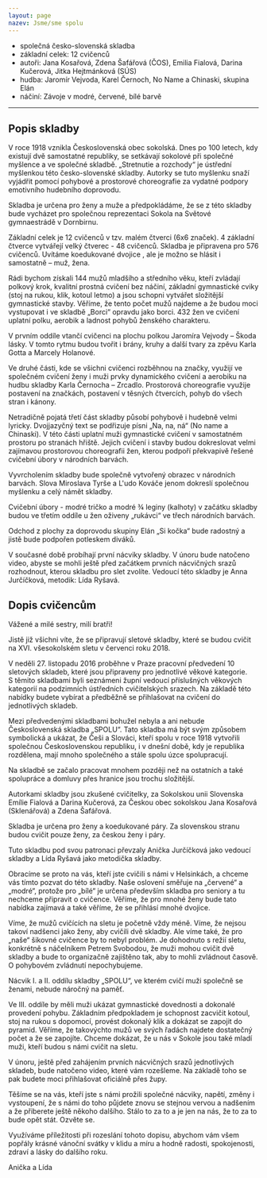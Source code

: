 ```yaml
---
layout: page
nazev: Jsme/sme spolu
---
```


* společná česko-slovenská skladba
* základní celek: 12 cvičenců
* autoři: Jana Kosařová, Zdena Šafářová (ČOS), Emilia Fialová, Darina Kučerová, Jitka Hejtmánková (SÚS)
* hudba: Jaromír Vejvoda, Karel Černoch, No Name a Chinaski, skupina Elán
* náčiní: Závoje v modré, červené, bílé barvě

---

## Popis skladby

V roce 1918 vznikla Československá obec sokolská. Dnes po 100 letech, kdy existují dvě samostatné republiky, se setkávají sokolové při společné myšlence a ve společné skladbě. „Stretnutie a rozchody“ je ústřední myšlenkou této česko-slovenské skladby. Autorky se tuto myšlenku snaží vyjádřit pomocí pohybové a prostorové choreografie za vydatné podpory emotivního hudebního doprovodu.

Skladba je určena pro ženy a muže a předpokládáme, že se z této skladby bude vycházet pro  společnou reprezentaci Sokola na Světové gymnaestrádě v Dornbirnu. 

Základní celek je 12 cvičenců v tzv. malém čtverci (6x6 značek). 4 základní čtverce vytvářejí velký čtverec  - 48 cvičenců. Skladba je připravena pro 576 cvičenců. Uvítáme koedukované dvojice , ale je možno se hlásit i samostatně – muž, žena.

Rádi bychom získali 144 mužů mladšího a středního věku, kteří zvládají polkový krok, kvalitní prostná cvičení bez náčiní, základní gymnastické cviky (stoj na rukou, klik, kotoul letmo) a jsou schopni vytvářet složitější gymnastické stavby. Věříme, že tento počet mužů najdeme a že budou moci vystupovat i ve skladbě „Borci“ opravdu jako borci. 432 žen ve cvičení uplatní polku, aerobik a ladnost pohybů ženského charakteru.

V prvním oddíle vtančí cvičenci na plochu polkou Jaromíra Vejvody – Škoda lásky. V tomto rytmu budou tvořit i brány, kruhy a další tvary za zpěvu Karla Gotta a Marcely Holanové.

Ve druhé části, kde se všichni cvičenci rozběhnou na značky, využijí ve společném cvičení ženy i muži prvky dynamického cvičení a aerobiku na hudbu skladby Karla Černocha – Zrcadlo. Prostorová choreografie využije postavení na značkách, postavení v těsných čtvercích, pohyb do všech stran i kánony.

Netradičně pojatá třetí část skladby působí pohybově i hudebně velmi lyricky. Dvojjazyčný text se podřizuje písni „Na, na, ná“ (No name a Chinaski). V této části uplatní muži  gymnastické cvičení v samostatném prostoru po stranách hřiště. Jejich cvičení i stavby budou dokreslovat velmi zajímavou prostorovou choreografii žen, kterou podpoří překvapivě řešené cvičební úbory v národních barvách.

Vyvrcholením skladby bude společně vytvořený obrazec v národních barvách. Slova Miroslava Tyrše a L'udo Kováče jenom dokreslí společnou myšlenku a celý námět skladby.

Cvičební úbory - modré tričko a modré ¾ leginy (kalhoty) v začátku skladby budou ve třetím oddíle u žen oživeny „rukávci“ ve třech národních barvách. 

Odchod z plochy za doprovodu skupiny Elán „Si kočka“ bude radostný a jistě bude podpořen potleskem diváků.

V současné době probíhají první nácviky skladby. V únoru bude natočeno video, abyste se mohli ještě před začátkem prvních nácvičných srazů rozhodnout, kterou skladbu pro slet zvolíte. Vedoucí této skladby je Anna Jurčíčková, metodik: Lída Ryšavá.

## Dopis cvičencům

Vážené a milé sestry, milí bratři!

Jistě již všichni víte, že se připravují sletové skladby, které se budou cvičit na XVI. všesokolském sletu v červenci roku 2018.

V neděli 27. listopadu 2016 proběhne v Praze pracovní předvedení 10 sletových skladeb, které jsou připraveny pro jednotlivé věkové kategorie. S těmito skladbami byli seznámeni župní vedoucí příslušných věkových kategorií na podzimních ústředních cvičitelských srazech. Na základě této nabídky budete vybírat a předběžně se přihlašovat na cvičení do jednotlivých skladeb.

Mezi předvedenými skladbami bohužel nebyla a ani nebude Československá skladba „SPOLU“. Tato skladba má být svým způsobem symbolická a ukázat, že Češi a Slováci, kteří spolu v roce 1918 vytvořili společnou Československou republiku, i v dnešní době, kdy je republika rozdělena, mají mnoho společného a stále spolu úzce spolupracují. 

Na skladbě se začalo pracovat mnohem později než na ostatních a také spolupráce a domluvy přes hranice jsou trochu složitější.

Autorkami skladby jsou zkušené cvičitelky, za Sokolskou unii Slovenska Emílie Fialová a Darina Kučerová, za Českou obec sokolskou Jana Kosařová (Sklenářová) a Zdena Šafářová.  

Skladba je určena pro ženy a koedukované páry. Za slovenskou stranu budou cvičit pouze ženy, za českou ženy i páry.

Tuto skladbu pod svou patronaci převzaly Anička Jurčíčková jako vedoucí skladby a Lída Ryšavá jako metodička skladby.

Obracíme se proto na vás, kteří jste cvičili s námi v Helsinkách, a chceme vás tímto pozvat do této skladby. Naše oslovení směřuje na „červené“ a „modré“, protože pro „bílé“ je určena především skladba pro seniory a tu nechceme připravit o cvičence. Věříme, že pro mnohé ženy bude tato nabídka zajímavá a také věříme, že se přihlásí mnohé dvojice.

Víme, že mužů cvičících na sletu je početně vždy méně. Víme, že nejsou takoví nadšenci jako ženy, aby cvičili dvě skladby.  Ale víme také, že pro „naše“ šikovné cvičence by to nebyl problém. Je dohodnuto s režií sletu, konkrétně s náčelníkem Petrem Svobodou, že muži mohou cvičit dvě skladby a bude to organizačně zajištěno tak, aby to mohli zvládnout časově. O pohybovém zvládnutí nepochybujeme. 

Nácvik I. a II. oddílu skladby „SPOLU“, ve kterém cvičí muži společně se ženami, nebude náročný na paměť. 

Ve III. oddíle by měli muži ukázat gymnastické dovednosti a dokonalé provedení pohybu. Základním předpokladem je schopnost zacvičit kotoul, stoj na rukou s dopomocí, provést dokonalý klik a dokázat se zapojit do pyramid. Věříme, že takovýchto mužů ve svých řadách najdete dostatečný počet a že se zapojíte. Chceme dokázat, že u nás v Sokole jsou také mladí muži, kteří budou s námi cvičit na sletu.

V únoru, ještě před zahájením prvních nácvičných srazů jednotlivých skladeb, bude natočeno video, které vám rozešleme. Na základě toho se pak budete moci přihlašovat oficiálně přes župy.

Těšíme se na vás, kteří jste s námi prožili společné nácviky, napětí, změny i vystoupení, že s námi do toho půjdete znovu se stejnou vervou a nadšením a že přiberete ještě někoho dalšího. Stálo to za to a je jen na nás, že to za to bude opět stát. Ozvěte se. 

Využíváme příležitosti při rozeslání tohoto dopisu, abychom vám všem popřály krásné vánoční svátky v klidu a míru a hodně radosti, spokojenosti, zdraví a lásky do dalšího roku. 

Anička a Lída
